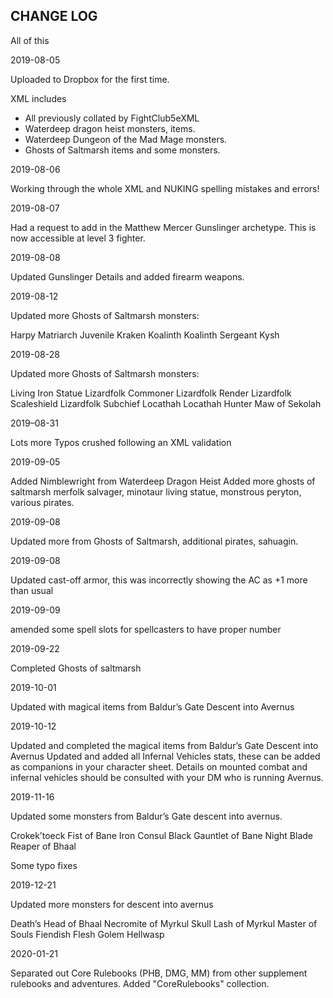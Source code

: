 ## CHANGE LOG 

All of this


2019-08-05

Uploaded to Dropbox for the first time.

XML includes 

* All previously collated by FightClub5eXML 
* Waterdeep dragon heist monsters, items.
* Waterdeep Dungeon of the Mad Mage monsters.
* Ghosts of Saltmarsh items and some monsters.

2019-08-06

Working through the whole XML and NUKING spelling mistakes and errors!

2019-08-07

Had a request to add in the Matthew Mercer Gunslinger archetype. This is now accessible at level 3 fighter.

2019-08-08

Updated Gunslinger Details and added firearm weapons.

2019-08-12

Updated more Ghosts of Saltmarsh monsters:

Harpy Matriarch
Juvenile Kraken
Koalinth
Koalinth Sergeant
Kysh

2019-08-28

Updated more Ghosts of Saltmarsh monsters:

Living Iron Statue
Lizardfolk Commoner
Lizardfolk Render
Lizardfolk Scaleshield
Lizardfolk Subchief
Locathah
Locathah Hunter
Maw of Sekolah

2019–08-31

Lots more Typos crushed following an XML validation

2019-09-05

Added Nimblewright from Waterdeep Dragon Heist
Added more ghosts of saltmarsh merfolk salvager, minotaur living statue, monstrous peryton, various pirates.

2019-09-08 

Updated more from Ghosts of Saltmarsh, additional pirates, sahuagin.

2019-09-08

Updated cast-off armor, this was incorrectly showing the AC as +1 more than usual

2019-09-09

amended some spell slots for spellcasters to have proper number

2019-09-22

Completed Ghosts of saltmarsh

2019-10-01

Updated with magical items from Baldur’s Gate Descent into Avernus 

2019-10-12

Updated and completed the magical items from Baldur’s Gate Descent into Avernus
Updated and added all Infernal Vehicles stats, these can be added as companions in your character sheet. Details on mounted combat and infernal vehicles should be consulted with your DM who is running Avernus.

2019-11-16

Updated some monsters from Baldur’s Gate descent into avernus.

Crokek’toeck
Fist of Bane
Iron Consul
Black Gauntlet of Bane
Night Blade
Reaper of Bhaal

Some typo fixes

2019-12-21

Updated more monsters for descent into avernus

Death’s Head of Bhaal
Necromite of Myrkul
Skull Lash of Myrkul
Master of Souls
Fiendish Flesh Golem
Hellwasp


2020-01-21

Separated out Core Rulebooks (PHB, DMG, MM) from other supplement rulebooks and adventures.
Added "CoreRulebooks" collection.
